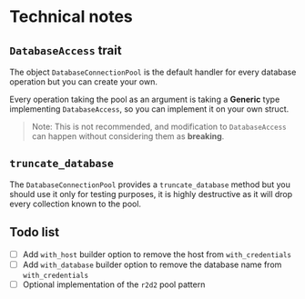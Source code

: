 
# Technical notes

## `DatabaseAccess` trait

The object `DatabaseConnectionPool` is the default handler for every database operation but you can create your own.

Every operation taking the pool as an argument is taking a **Generic** type implementing `DatabaseAccess`,
so you can implement it on your own struct.

> Note: This is not recommended, and modification to `DatabaseAccess` can happen without considering them as **breaking**.

## `truncate_database`

The `DatabaseConnectionPool` provides a `truncate_database` method but you should use it only for testing purposes,
it is highly destructive as it will drop every collection known to the pool.

## Todo list

- [ ] Add `with_host` builder option to remove the host from `with_credentials`
- [ ] Add `with_database` builder option to remove the database name from `with_credentials`
- [ ] Optional implementation of the `r2d2` pool pattern